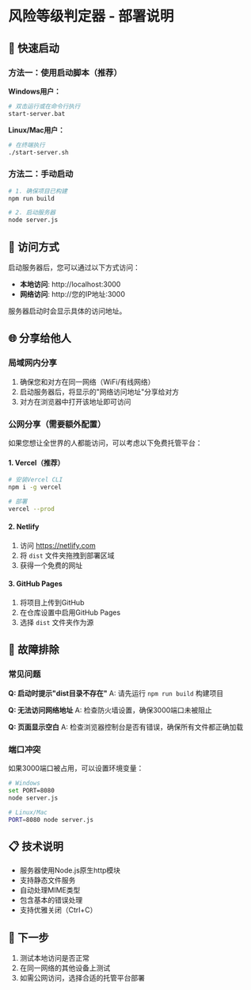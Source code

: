 # 风险等级判定器 - 部署说明

## 🚀 快速启动

### 方法一：使用启动脚本（推荐）

**Windows用户：**
```bash
# 双击运行或在命令行执行
start-server.bat
```

**Linux/Mac用户：**
```bash
# 在终端执行
./start-server.sh
```

### 方法二：手动启动

```bash
# 1. 确保项目已构建
npm run build

# 2. 启动服务器
node server.js
```

## 📱 访问方式

启动服务器后，您可以通过以下方式访问：

- **本地访问**: http://localhost:3000
- **网络访问**: http://您的IP地址:3000

服务器启动时会显示具体的访问地址。

## 🌐 分享给他人

### 局域网内分享
1. 确保您和对方在同一网络（WiFi/有线网络）
2. 启动服务器后，将显示的"网络访问地址"分享给对方
3. 对方在浏览器中打开该地址即可访问

### 公网分享（需要额外配置）
如果您想让全世界的人都能访问，可以考虑以下免费托管平台：

#### 1. Vercel（推荐）
```bash
# 安装Vercel CLI
npm i -g vercel

# 部署
vercel --prod
```

#### 2. Netlify
1. 访问 https://netlify.com
2. 将 `dist` 文件夹拖拽到部署区域
3. 获得一个免费的网址

#### 3. GitHub Pages
1. 将项目上传到GitHub
2. 在仓库设置中启用GitHub Pages
3. 选择 `dist` 文件夹作为源

## 🔧 故障排除

### 常见问题

**Q: 启动时提示"dist目录不存在"**
A: 请先运行 `npm run build` 构建项目

**Q: 无法访问网络地址**
A: 检查防火墙设置，确保3000端口未被阻止

**Q: 页面显示空白**
A: 检查浏览器控制台是否有错误，确保所有文件都正确加载

### 端口冲突
如果3000端口被占用，可以设置环境变量：
```bash
# Windows
set PORT=8080
node server.js

# Linux/Mac
PORT=8080 node server.js
```

## 📋 技术说明

- 服务器使用Node.js原生http模块
- 支持静态文件服务
- 自动处理MIME类型
- 包含基本的错误处理
- 支持优雅关闭（Ctrl+C）

## 🎯 下一步

1. 测试本地访问是否正常
2. 在同一网络的其他设备上测试
3. 如需公网访问，选择合适的托管平台部署
